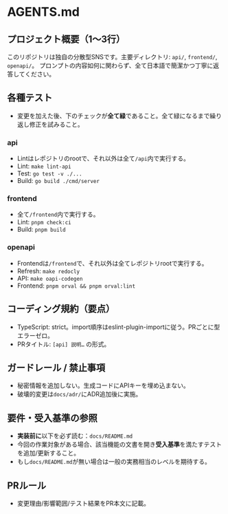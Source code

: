 # AGENTS.md


## プロジェクト概要（1〜3行）
このリポジトリは独自の分散型SNSです。主要ディレクトリ: `api/`, `frontend/`, `openapi/`。
プロンプトの内容如何に関わらず、全て日本語で簡潔かつ丁寧に返答してください。


## 各種テスト
- 変更を加えた後、下のチェックが**全て緑**であること。全て緑になるまで繰り返し修正を試みること。

### api
- Lintはレポジトリのrootで、それ以外は全て`/api`内で実行する。
- Lint: `make lint-api`
- Test: `go test -v ./...`
- Build: `go build ./cmd/server`

### frontend
- 全て`/frontend`内で実行する。
- Lint: `pnpm check:ci`
- Build: `pnpm build`

### openapi
- Frontendは`/frontend`で、それ以外は全てレポジトリrootで実行する。
- Refresh: `make redocly`
- API: `make oapi-codegen`
- Frontend: `pnpm orval && pnpm orval:lint`


## コーディング規約（要点）
- TypeScript: strict。import順序はeslint-plugin-importに従う。PRごとに型エラーゼロ。
- PRタイトル: `[api] 説明…` の形式。


## ガードレール / 禁止事項
- 秘密情報を追加しない。生成コードにAPIキーを埋め込まない。
- 破壊的変更は`docs/adr/`にADR追加後に実施。


## 要件・受入基準の参照
- **実装前に**以下を必ず読む：`docs/README.md`
- 今回の作業対象がある場合、該当機能の文書を開き**受入基準**を満たすテストを追加/更新すること。
- もし`docs/README.md`が無い場合は一般の実務相当のレベルを期待する。


## PRルール
- 変更理由/影響範囲/テスト結果をPR本文に記載。
